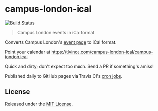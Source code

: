 # campus-london-ical

[![Build Status][travis-image]][travis-url]

[travis-url]: https://travis-ci.org/tlvince/campus-london-ical
[travis-image]: https://travis-ci.org/tlvince/campus-london-ical.svg?branch=master

> Campus London events in iCal format

Converts Campus London's [event page](https://www.campus.co/london/en/events) to iCal format.

Point your calendar at <https://tlvince.com/campus-london-ical/campus-london.ical>

Quick and dirty; don't expect too much. Send a PR if something's amiss!

Published daily to GitHub pages via Travis CI's [cron jobs](https://docs.travis-ci.com/user/cron-jobs/).

## License

Released under the [MIT License](https://tlvince.mit-license.org/).
